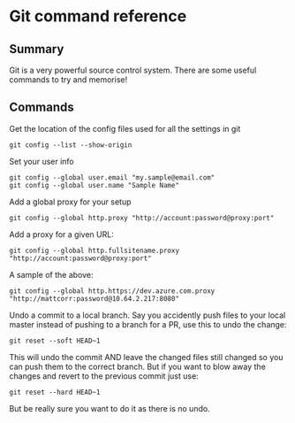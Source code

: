 # Git command reference

## Summary
Git is a very powerful source control system.
There are some useful commands to try and memorise!

## Commands

Get the location of the config files used for all the settings in git
```
git config --list --show-origin
```

Set your user info
```git
git config --global user.email "my.sample@email.com"
git config --global user.name "Sample Name"
```

Add a global proxy for your setup
```
git config --global http.proxy "http://account:password@proxy:port"
```

Add a proxy for a given URL:
```
git config --global http.fullsitename.proxy "http://account:password@proxy:port"
```
A sample of the above:
```
git config --global http.https://dev.azure.com.proxy "http://mattcorr:password@10.64.2.217:8080"
```

Undo a commit to a local branch. Say you accidently push files to your local master instead of pushing to a branch for a PR, use this to undo the change:
```
git reset --soft HEAD~1
```
This will undo the commit AND leave the changed files still changed so you can push them to the correct branch.
But if you want to blow away the changes and revert to the previous commit just use:
 ```
git reset --hard HEAD~1
```
But be really sure you want to do it as there is no undo.